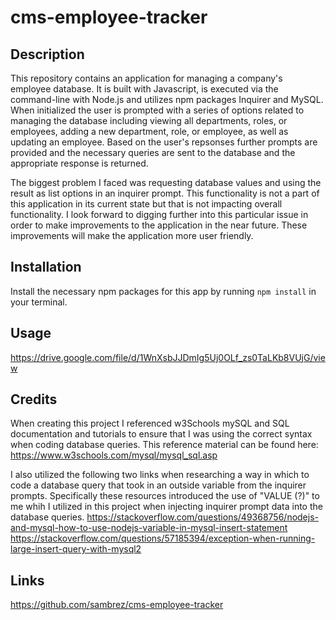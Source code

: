 # cms-employee-tracker

## Description
This repository contains an application for managing a company's employee database. It is built with Javascript, is executed via the command-line with Node.js and utilizes npm packages Inquirer and MySQL. When initialized the user is prompted with a series of options related to managing the database including viewing all departments, roles, or employees, adding a new department, role, or employee, as well as updating an employee. Based on the user's repsonses further prompts are provided and the necessary queries are sent to the database and the appropriate response is returned. 


The biggest problem I faced was requesting database values and using the result as list options in an inquirer prompt. This functionality is not a part of this application in its current state but that is not impacting overall functionality. I look forward to digging further into this particular issue in order to make improvements to the application in the near future. These improvements will make the application more user friendly. 

## Installation
Install the necessary npm packages for this app by running `npm install` in your terminal.

## Usage
https://drive.google.com/file/d/1WnXsbJJDmIg5Uj0OLf_zs0TaLKb8VUjG/view

## Credits
When creating this project I referenced w3Schools mySQL and SQL documentation and tutorials to ensure that I was using the correct syntax when coding database queries. This reference material can be found here: https://www.w3schools.com/mysql/mysql_sql.asp

I also utilized the following two links when researching a way in which to code a database query that took in an outside variable from the inquirer prompts. Specifically these resources introduced the use of "VALUE (?)" to me whih I utilized in this project when injecting inquirer prompt data into the database queries. 
https://stackoverflow.com/questions/49368756/nodejs-and-mysql-how-to-use-nodejs-variable-in-mysql-insert-statement
https://stackoverflow.com/questions/57185394/exception-when-running-large-insert-query-with-mysql2

## Links
https://github.com/sambrez/cms-employee-tracker
